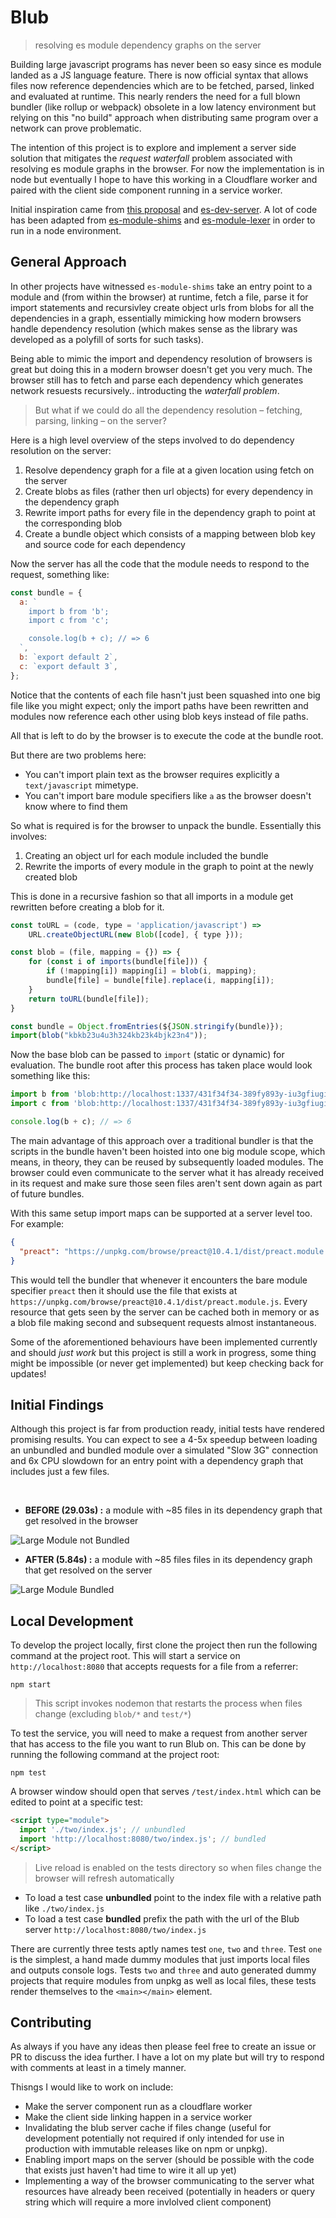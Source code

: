 # Blub

> resolving es module dependency graphs on the server

Building large javascript programs has never been so easy since es module landed as a JS language feature. There is now official syntax that allows files now reference dependencies which are to be fetched, parsed, linked and evaluated at runtime. This nearly renders the need for a full blown bundler (like rollup or webpack) obsolete in a low latency environment but relying on this "no build" approach when distributing same program over a network can prove problematic.

The intention of this project is to explore and implement a server side solution that mitigates the _request waterfall_ problem associated with resolving es module graphs in the browser. For now the implementation is in node but eventually I hope to have this working in a Cloudflare worker and paired with the client side component running in a service worker.

Initial inspiration came from [this proposal](https://docs.google.com/document/d/11t4Ix2bvF1_ZCV9HKfafGfWu82zbOD7aUhZ_FyDAgmA/edit#) and [es-dev-server](https://github.com/open-wc/open-wc). A lot of code has been adapted from [es-module-shims](https://github.com/guybedford/es-module-shims) and [es-module-lexer](https://github.com/guybedford/es-module-lexer) in order to run in a node environment.

## General Approach

In other projects have witnessed `es-module-shims` take an entry point to a module and (from within the browser) at runtime, fetch a file, parse it for import statements and recursivley create object urls from blobs for all the dependencies in a graph, essentially mimicking how modern browsers handle dependency resolution (which makes sense as the library was developed as a polyfill of sorts for such tasks).

Being able to mimic the import and dependency resolution of browsers is great but doing this in a modern browser doesn't get you very much. The browser still has to fetch and parse each dependency which generates network resuests recursively.. introducting the _waterfall problem_.

> But what if we could do all the dependency resolution – fetching, parsing, linking – on the server?

Here is a high level overview of the steps involved to do dependency resolution on the server:

1. Resolve dependency graph for a file at a given location using fetch on the server
2. Create blobs as files (rather then url objects) for every dependency in the dependency graph
3. Rewrite import paths for every file in the dependency graph to point at the corresponding blob
4. Create a bundle object which consists of a mapping between blob key and source code for each dependency

Now the server has all the code that the module needs to respond to the request, something like:

```js
const bundle = {
  a: `
    import b from 'b';
    import c from 'c';

    console.log(b + c); // => 6
  `,
  b: `export default 2`,
  c: `export default 3`,
};
```

Notice that the contents of each file hasn't just been squashed into one big file like you might expect; only the import paths have been rewritten and modules now reference each other using blob keys instead of file paths.

All that is left to do by the browser is to execute the code at the bundle root.

But there are two problems here:

- You can't import plain text as the browser requires explicitly a `text/javascript` mimetype.
- You can't import bare module specifiers like `a` as the browser doesn't know where to find them

So what is required is for the browser to unpack the bundle. Essentially this involves:

1. Creating an object url for each module included the bundle
2. Rewrite the imports of every module in the graph to point at the newly created blob

This is done in a recursive fashion so that all imports in a module get rewritten before creating a blob for it.

```js
const toURL = (code, type = 'application/javascript') =>
    URL.createObjectURL(new Blob([code], { type }));

const blob = (file, mapping = {}) => {
    for (const i of imports(bundle[file])) {
        if (!mapping[i]) mapping[i] = blob(i, mapping);
        bundle[file] = bundle[file].replace(i, mapping[i]);
    }
    return toURL(bundle[file]);
}

const bundle = Object.fromEntries(${JSON.stringify(bundle)});
import(blob("kbkb23u4u3h324kb23k4bjk23n4"));
```

Now the base blob can be passed to `import` (static or dynamic) for evaluation. The bundle root after this process has taken place would look something like this:

```js
import b from 'blob:http://localhost:1337/431f34f34-389fy893y-iu3gfiugi3g-i3u4ifuh3ih';
import c from 'blob:http://localhost:1337/431f34f34-389fy893y-iu3gfiugi3g-i3u4ifuh3ih';

console.log(b + c); // => 6
```

The main advantage of this approach over a traditional bundler is that the scripts in the bundle haven't been hoisted into one big module scope, which means, in theory, they can be reused by subsequently loaded modules. The browser could even communicate to the server what it has already received in its request and make sure those seen files aren't sent down again as part of future bundles.

With this same setup import maps can be supported at a server level too. For example:

```json
{
  "preact": "https://unpkg.com/browse/preact@10.4.1/dist/preact.module.js"
}
```

This would tell the bundler that whenever it encounters the bare module specifier `preact` then it should use the file that exists at `https://unpkg.com/browse/preact@10.4.1/dist/preact.module.js`. Every resource that gets seen by the server can be cached both in memory or as a blob file making second and subsequent requests almost instantaneous.

Some of the aforementioned behaviours have been implemented currently and should _just work_ but this project is still a work in progress, some thing might be impossible (or never get implemented) but keep checking back for updates!

## Initial Findings

Although this project is far from production ready, initial tests have rendered promising results. You can expect to see a 4-5x speedup between loading an unbundled and bundled module over a simulated "Slow 3G" connection and 6x CPU slowdown for an entry point with a dependency graph that includes just a few files.

<br>

- **BEFORE (29.03s) :** a module with ~85 files in its dependency graph that get resolved in the browser

![Large Module not Bundled](https://user-images.githubusercontent.com/1457604/81104599-ac37bb80-8f0a-11ea-8c84-19bcca8e239e.png)

- **AFTER (5.84s) :** a module with ~85 files files in its dependency graph that get resolved on the server

![Large Module Bundled](https://user-images.githubusercontent.com/1457604/81104592-a93ccb00-8f0a-11ea-9727-6e0663fadabf.png)

## Local Development

To develop the project locally, first clone the project then run the following command at the project root. This will start a service on `http://localhost:8080` that accepts requests for a file from a referrer:

```
npm start
```

> This script invokes nodemon that restarts the process when files change (excluding `blob/*` and `test/*`)

To test the service, you will need to make a request from another server that has access to the file you want to run Blub on. This can be done by running the following command at the project root:

```
npm test
```

A browser window should open that serves `/test/index.html` which can be edited to point at a specific test:

```html
<script type="module">
  import './two/index.js'; // unbundled
  import 'http://localhost:8080/two/index.js'; // bundled
</script>
```

> Live reload is enabled on the tests directory so when files change the browser will refresh automatically

- To load a test case **unbundled** point to the index file with a relative path like `./two/index.js`
- To load a test case **bundled** prefix the path with the url of the Blub server `http://localhost:8080/two/index.js`

There are currently three tests aptly names test `one`, `two` and `three`. Test `one` is the simplest, a hand made dummy modules that just imports local files and outputs console logs. Tests `two` and `three` and auto generated dummy projects that require modules from unpkg as well as local files, these tests render themselves to the `<main></main>` element.

## Contributing

As always if you have any ideas then please feel free to create an issue or PR to discuss the idea further. I have a lot on my plate but will try to respond with comments at least in a timely manner.

Thisngs I would like to work on include:

- Make the server component run as a cloudflare worker
- Make the client side linking happen in a service worker
- Invalidating the blub server cache if files change (useful for development potentially not required if only intended for use in production with immutable releases like on npm or unpkg).
- Enabling import maps on the server (should be possible with the code that exists just haven't had time to wire it all up yet)
- Implementing a way of the browser communicating to the server what resources have already been received (potentially in headers or query string which will require a more invlolved client component)

